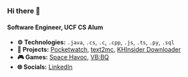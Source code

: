 ### Hi there 👋

#### Software Engineer, UCF CS Alum

* **⚙️ Technologies:** `.java`, `.cs`, `.c`, `.cpp`, `.js`, `.ts`, `.py`, `.sql`
* **🚀 Projects:** [Pocketwatch](https://github.com/RyanTurner02/pocketwatch), [text2mc](https://github.com/RyanTurner02/text2mc-dataprocessor), [KHInsider Downloader](https://github.com/RyanTurner02/khinsider-downloader)
* **🎮 Games:** [Space Havoc](https://github.com/RyanTurner02/space-havoc), [VB:BQ](https://github.com/RyanTurner02/volcanic-bird-rpg)
* **🌐 Socials:** [LinkedIn](https://www.linkedin.com/in/ryanturner02/)
